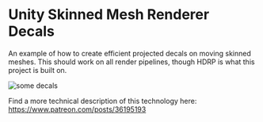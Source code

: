 # Unity Skinned Mesh Renderer Decals

An example of how to create efficient projected decals on moving skinned meshes. This should work on all render pipelines, though HDRP is what this project is built on.

![some decals](https://files.catbox.moe/yenbz1.gif)

Find a more technical description of this technology here: https://www.patreon.com/posts/36195193
